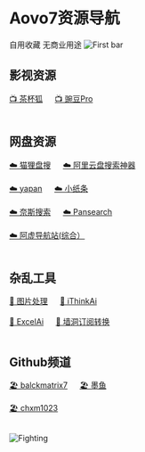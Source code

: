 # Aovo7资源导航
自用收藏 无商业用途
![First bar](https://raw.githubusercontent.com/Aovo7/Funny/main/icon/longwiki.png)
## **影视资源**
[📺 茶杯狐](https://cupfox.app) &emsp; [📺 豌豆Pro](https://wandou.la/)  <br><br>
## **网盘资源**
 [☁️ 猫狸盘搜](https://www.alipansou.com)  &emsp; [☁️ 阿里云盘搜索神器](https://pan.justin3go.com/)  <br><br>
[☁️ yapan](https://pan.ccof.cc)  &emsp;  [☁️ 小纸条](https://ali.gitcafe.ink)  <br><br>
[☁️ 奈斯搜索](https://www.niceso.nea)  &emsp; [☁️ Pansearch](https://www.pansearch.me)    <br><br>
[☁️ 阿虚导航站(综合）](https://axutongxue.com)  <br><br>
## **杂乱工具**
[🔧 图片处理](https://imagestool.com/zh_CN/)  &emsp;   [🔧 iThinkAi](https://app.ithinkai.world/)  <br><br>
[🔧 ExcelAi](https://chatexcel.com/)  &emsp;   [🔧 墙洞订阅转换](https://sub.dler.io)  <br><br>
## **Github频道**
[🏖️ balckmatrix7](https://github.com/blackmatrix7/ios_rule_script)  &emsp;   [🏖️ 墨鱼](https://github.com/ddgksf2013)  <br><br>
[🏖️ chxm1023](https://github.com/chxm1023/Rewrite)
<br><br>

![Fighting](https://raw.githubusercontent.com/Aovo7/Funny/main/icon/aniya.webp)










